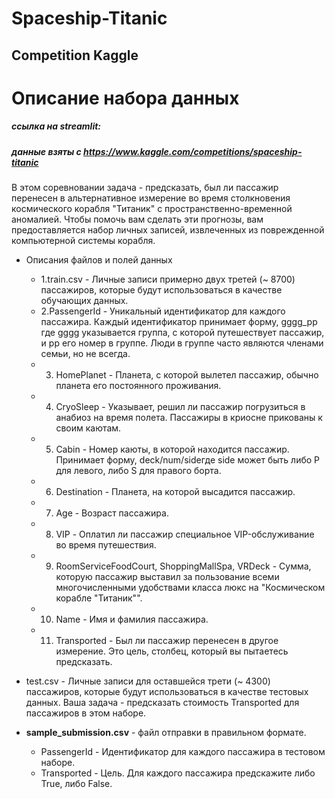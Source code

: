 # Spaceship-Titanic
## Competition Kaggle
# Описание набора данных
##### ссылка на streamlit: 
##### данные взяты с https://www.kaggle.com/competitions/spaceship-titanic
В этом соревновании задача - предсказать, был ли пассажир перенесен в альтернативное измерение во время столкновения космического корабля "Титаник" с пространственно-временной аномалией. Чтобы помочь вам сделать эти прогнозы, вам предоставляется набор личных записей, извлеченных из поврежденной компьютерной системы корабля.

- Описания файлов и полей данных
    - 1.train.csv - Личные записи примерно двух третей (~ 8700) пассажиров, которые будут использоваться в качестве обучающих данных.
    - 2.PassengerId - Уникальный идентификатор для каждого пассажира. Каждый идентификатор принимает форму, gggg_pp где gggg указывается группа, с которой путешествует пассажир, и pp его номер в группе. Люди в группе часто являются членами семьи, но не всегда.
    - 3. HomePlanet - Планета, с которой вылетел пассажир, обычно планета его постоянного проживания.
    - 4. CryoSleep - Указывает, решил ли пассажир погрузиться в анабиоз на время полета. Пассажиры в криосне прикованы к своим каютам.
    - 5. Cabin - Номер каюты, в которой находится пассажир. Принимает форму, deck/num/sideгде side может быть либо P для левого, либо S для правого борта.
    - 6. Destination - Планета, на которой высадится пассажир.
    - 7. Age - Возраст пассажира.
    - 8. VIP - Оплатил ли пассажир специальное VIP-обслуживание во время путешествия.
    - 9. RoomServiceFoodCourt, ShoppingMallSpa, VRDeck - Сумма, которую пассажир выставил за пользование всеми многочисленными удобствами класса люкс на "Космическом корабле "Титаник"".
    - 10. Name - Имя и фамилия пассажира.
    - 11. Transported - Был ли пассажир перенесен в другое измерение. Это цель, столбец, который вы пытаетесь предсказать.
    
- test.csv - Личные записи для оставшейся трети (~ 4300) пассажиров, которые будут использоваться в качестве тестовых данных. Ваша задача - предсказать стоимость Transported для пассажиров в этом наборе.
- <strong>sample_submission.csv</strong> - файл отправки в правильном формате.
    - PassengerId - Идентификатор для каждого пассажира в тестовом наборе.
    - Transported - Цель. Для каждого пассажира предскажите либо True, либо False.
